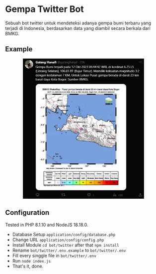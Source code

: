 # Gempa Twitter Bot

Sebuah bot twitter untuk mendeteksi adanya gempa bumi terbaru yang terjadi di Indonesia, berdasarkan data yang diambil secara berkala dari BMKG.

## Example

<p align="center">
    <img src="https://raw.githubusercontent.com/galanghanaf/gempa-twitter-bot/main/assets/img/1.jpg" alt="twitter-bot" height="450">
</p>

## Configuration

Tested in PHP 8.1.10 and NodeJS 18.18.0.

- Database Setup `application/config/database.php`
- Change URL `application/config/config.php`
- Install Module `cd bot/twitter` after that `npm install`
- Rename `bot/twitter/.env.example` to `bot/twitter/.env`
- Fill every singgle file in `bot/twitter/.env`
- Run `node index.js`
- That's it, done.
